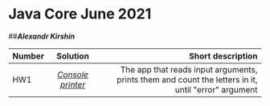 # Java Core June 2021

##**_Alexandr Kirshin_**

| Number       | Solution           | Short description  |
| ------------- |:-------------:| -----:|
|  HW1      |[*Console printer*](https://github.com/NikolaevArtem/Java_Core_June_2021/tree/feature/AlexandrKirshin/src/main/java/homework_1)| The app that reads input arguments, prints them and count the letters in it, until "error" argument |
 